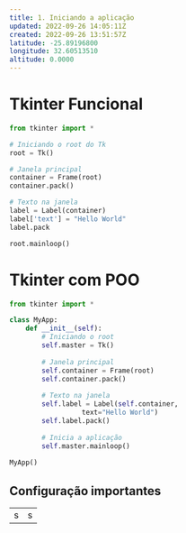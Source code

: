 ```yaml
---
title: 1. Iniciando a aplicação
updated: 2022-09-26 14:05:11Z
created: 2022-09-26 13:51:57Z
latitude: -25.89196800
longitude: 32.60513510
altitude: 0.0000
---
```


# Tkinter Funcional

```python
from tkinter import *

# Iniciando o root do Tk
root = Tk()

# Janela principal
container = Frame(root)
container.pack()

# Texto na janela
label = Label(container)
label['text'] = "Hello World"
label.pack

root.mainloop()
```

# Tkinter com POO

```python
from tkinter import *

class MyApp:
    def __init__(self):
        # Iniciando o root
        self.master = Tk()
        
        # Janela principal
        self.container = Frame(root)
        self.container.pack()
        
        # Texto na janela
        self.label = Label(self.container,
        		  text="Hello World")
        self.label.pack()
        
        # Inicia a aplicação
        self.master.mainloop()
        
MyApp()
```

## Configuração importantes

|     |     |
| --- | --- |
| s   | s   |